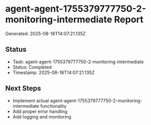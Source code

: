 # agent-agent-1755379777750-2-monitoring-intermediate Report

Generated: 2025-08-18T14:07:21.135Z

## Status
- Task: agent-agent-1755379777750-2-monitoring-intermediate
- Status: Completed
- Timestamp: 2025-08-18T14:07:21.135Z

## Next Steps
- Implement actual agent-agent-1755379777750-2-monitoring-intermediate functionality
- Add proper error handling
- Add logging and monitoring
